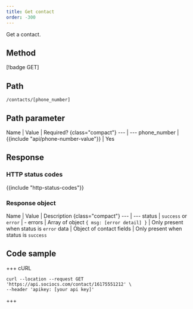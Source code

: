 ```yaml
---
title: Get contact
order: -300
---
```


Get a contact.

## Method

[!badge GET]

## Path

`/contacts/[phone_number]`

## Path parameter

Name | Value | Required? {class="compact"}
--- | ---
phone_number | {{include "api/phone-number-value"}} | Yes

## Response

### HTTP status codes

{{include "http-status-codes"}}

### Response object

Name | Value | Description {class="compact"}
--- | ---
status | `success` or `error` | -
errors | Array of object `{ msg: [error detail] }` | Only present when status is `error`
data | Object of contact fields | Only present when status is `success`

## Code sample

+++ cURL

```shell
curl --location --request GET 'https://api.sociocs.com/contact/16175551212' \
--header 'apikey: [your api key]'
```

+++
